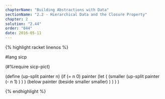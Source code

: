 ```yaml
---
chapterName: "Building Abstractions with Data"
sectionName: "2.2 - Hierarchical Data and the Closure Property"
chapter: 2
solution: "2.44"
order: "044"
date: 2016-05-11
---
```


{% highlight racket linenos %}

#lang sicp

(#%require sicp-pict)

(define (up-split painter n)
   (if (= n 0)
      painter
      (let (
              (smaller (up-split 
                           painter (- n 1)
                       )
              )
           )
           (below 
                painter 
                (beside smaller smaller)
           )
      )
   )
)

{% endhighlight %}
        
